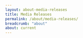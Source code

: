 ```yaml
---
layout: about-media-releases
title: Media Releases
permalink: /about/media-releases/
breadcrumb: "about"
about: current
---
```

